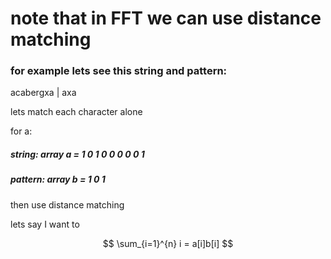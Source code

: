 # note that in FFT we can use distance matching
### for example lets see this string and pattern:
acabergxa  |  axa

lets match each character alone

for a:

##### string:  array a =  1 0 1 0 0 0 0 0 1

##### pattern: array b =  1 0 1

then use distance matching

lets say I want to

$$
\sum_{i=1}^{n} i = a[i]b[i]
$$

